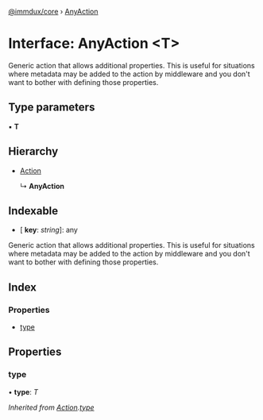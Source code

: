 [@immdux/core](../README.md) › [AnyAction](anyaction.md)

# Interface: AnyAction <**T**>

Generic action that allows additional properties.
This is useful for situations where metadata may be
added to the action by middleware and you don't want
to bother with defining those properties.

## Type parameters

▪ **T**

## Hierarchy

* [Action](action.md)

  ↳ **AnyAction**

## Indexable

* \[ **key**: *string*\]: any

Generic action that allows additional properties.
This is useful for situations where metadata may be
added to the action by middleware and you don't want
to bother with defining those properties.

## Index

### Properties

* [type](anyaction.md#type)

## Properties

### <a id="type" name="type"></a>  type

• **type**: *T*

*Inherited from [Action](action.md).[type](action.md#type)*
